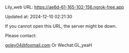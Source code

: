 Lily_web URL: https://ae6d-61-165-102-156.ngrok-free.app

Updated at: 2024-12-10 02:21:30

If you cannot open this URL, the server might be down.

Please contact: 

goley04@foxmail.com Or Wechat:GL_yeaH